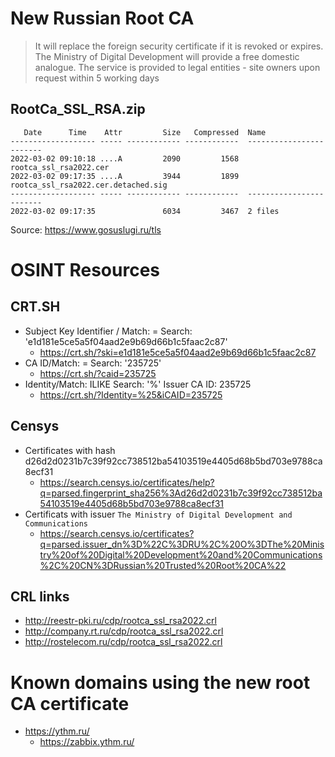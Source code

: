 # New Russian Root CA

> It will replace the foreign security certificate if it is revoked or expires. The Ministry of Digital Development will provide a free domestic analogue. The service is provided to legal entities - site owners upon request within 5 working days

## RootCa_SSL_RSA.zip
```
   Date      Time    Attr         Size   Compressed  Name
------------------- ----- ------------ ------------  ------------------------
2022-03-02 09:10:18 ....A         2090         1568  rootca_ssl_rsa2022.cer
2022-03-02 09:17:35 ....A         3944         1899  rootca_ssl_rsa2022.cer.detached.sig
------------------- ----- ------------ ------------  ------------------------
2022-03-02 09:17:35               6034         3467  2 files
```

Source: https://www.gosuslugi.ru/tls

# OSINT Resources
## CRT.SH
* Subject Key Identifier / Match: =    Search: 'e1d181e5ce5a5f04aad2e9b69d66b1c5faac2c87'
   * https://crt.sh/?ski=e1d181e5ce5a5f04aad2e9b69d66b1c5faac2c87
* CA ID/Match: =    Search: '235725'
   * https://crt.sh/?caid=235725
* Identity/Match: ILIKE    Search: '%'    Issuer CA ID: 235725
   * https://crt.sh/?Identity=%25&iCAID=235725
 
 ## Censys
 * Certificates with hash d26d2d0231b7c39f92cc738512ba54103519e4405d68b5bd703e9788ca8ecf31
   * https://search.censys.io/certificates/help?q=parsed.fingerprint_sha256%3Ad26d2d0231b7c39f92cc738512ba54103519e4405d68b5bd703e9788ca8ecf31
* Certificats with issuer `The Ministry of Digital Development and Communications`
   * https://search.censys.io/certificates?q=parsed.issuer_dn%3D%22C%3DRU%2C%20O%3DThe%20Ministry%20of%20Digital%20Development%20and%20Communications%2C%20CN%3DRussian%20Trusted%20Root%20CA%22

## CRL links
* http://reestr-pki.ru/cdp/rootca_ssl_rsa2022.crl
* http://company.rt.ru/cdp/rootca_ssl_rsa2022.crl
* http://rostelecom.ru/cdp/rootca_ssl_rsa2022.crl

# Known domains using the new root CA certificate
* https://ythm.ru/
   * https://zabbix.ythm.ru/

